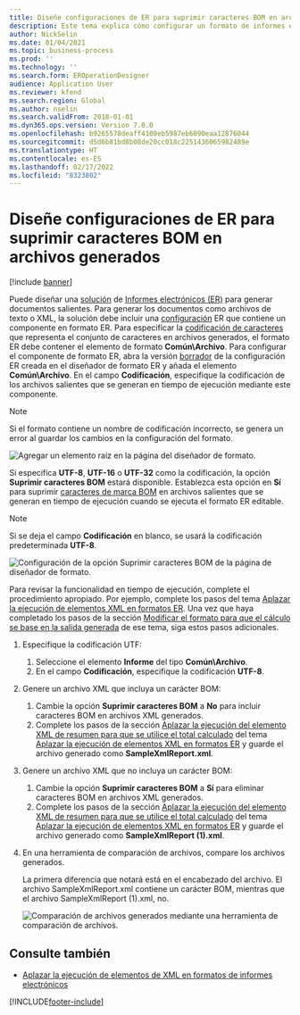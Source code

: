 ```yaml
---
title: Diseñe configuraciones de ER para suprimir caracteres BOM en archivos generados
description: Este tema explica cómo configurar un formato de informes electrónicos (ER) para generar informes que suprimen los caracteres de marca BOM.
author: NickSelin
ms.date: 01/04/2021
ms.topic: business-process
ms.prod: ''
ms.technology: ''
ms.search.form: EROperationDesigner
audience: Application User
ms.reviewer: kfend
ms.search.region: Global
ms.author: nselin
ms.search.validFrom: 2018-01-01
ms.dyn365.ops.version: Version 7.0.0
ms.openlocfilehash: b9265578deaff4100eb5987eb6090eaa12876044
ms.sourcegitcommit: d5d6b81bd8b08de20cc018c2251436065982489e
ms.translationtype: HT
ms.contentlocale: es-ES
ms.lasthandoff: 02/17/2022
ms.locfileid: "8323802"
---
```

# <a name="design-er-configurations-to-suppress-bom-characters-in-generated-files"></a>Diseñe configuraciones de ER para suprimir caracteres BOM en archivos generados

[!include [banner](../includes/banner.md)]

Puede diseñar una [solución](er-quick-start1-new-solution.md) de [Informes electrónicos (ER)](general-electronic-reporting.md) para generar documentos salientes. Para generar los documentos como archivos de texto o XML, la solución debe incluir una [configuración](general-electronic-reporting.md#Configuration) ER que contiene un componente en formato ER. Para especificar la [codificación de caracteres](/windows/win32/intl/character-sets) que representa el conjunto de caracteres en archivos generados, el formato ER debe contener el elemento de formato **Común\\Archivo**. Para configurar el componente de formato ER, abra la versión [borrador](general-electronic-reporting.md#component-versioning) de la configuración ER creada en el diseñador de formato ER y añada el elemento **Común\\Archivo**. En el campo **Codificación**, especifique la codificación de los archivos salientes que se generan en tiempo de ejecución mediante este componente.

> [!NOTE]
> Si el formato contiene un nombre de codificación incorrecto, se genera un error al guardar los cambios en la configuración del formato.

![Agregar un elemento raíz en la página del diseñador de formato.](./media/er-suppress-bom-characters-image1.gif)

Si especifica **UTF-8**, **UTF-16** o **UTF-32** como la codificación, la opción **Suprimir caracteres BOM** estará disponible. Establezca esta opción en **Sí** para suprimir [caracteres de marca BOM](/globalization/encoding/byte-order-mark) en archivos salientes que se generan en tiempo de ejecución cuando se ejecuta el formato ER editable.

> [!NOTE]
> Si se deja el campo **Codificación** en blanco, se usará la codificación predeterminada **UTF-8**.

![Configuración de la opción Suprimir caracteres BOM de la página de diseñador de formato.](./media/er-suppress-bom-characters-image2.gif)

Para revisar la funcionalidad en tiempo de ejecución, complete el procedimiento apropiado. Por ejemplo, complete los pasos del tema [Aplazar la ejecución de elementos XML en formatos ER](er-defer-xml-element.md). Una vez que haya completado los pasos de la sección [Modificar el formato para que el cálculo se base en la salida generada](er-defer-xml-element.md#modify-the-format-so-that-the-calculation-is-based-on-generated-output) de ese tema, siga estos pasos adicionales.

1. Especifique la codificación UTF:

    1. Seleccione el elemento **Informe** del tipo **Común\\Archivo**.
    2. En el campo **Codificación**, especifique la codificación **UTF-8**.

2. Genere un archivo XML que incluya un carácter BOM:

    1. Cambie la opción **Suprimir caracteres BOM** a **No** para incluir caracteres BOM en archivos XML generados.
    2. Complete los pasos de la sección [Aplazar la ejecución del elemento XML de resumen para que se utilice el total calculado](er-defer-xml-element.md#defer-the-execution-of-the-summary-xml-element-so-that-the-calculated-total-is-used) del tema [Aplazar la ejecución de elementos XML en formatos ER](er-defer-xml-element.md) y guarde el archivo generado como **SampleXmlReport.xml**.

3. Genere un archivo XML que no incluya un carácter BOM:

    1. Cambie la opción **Suprimir caracteres BOM** a **Sí** para eliminar caracteres BOM en archivos XML generados.
    2. Complete los pasos de la sección [Aplazar la ejecución del elemento XML de resumen para que se utilice el total calculado](er-defer-xml-element.md#defer-the-execution-of-the-summary-xml-element-so-that-the-calculated-total-is-used) del tema [Aplazar la ejecución de elementos XML en formatos ER](er-defer-xml-element.md) y guarde el archivo generado como **SampleXmlReport (1).xml**.

4. En una herramienta de comparación de archivos, compare los archivos generados.

    La primera diferencia que notará está en el encabezado del archivo. El archivo SampleXmlReport.xml contiene un carácter BOM, mientras que el archivo SampleXmlReport (1).xml, no.

    ![Comparación de archivos generados mediante una herramienta de comparación de archivos.](./media/er-suppress-bom-characters-image3.png)

## <a name="see-also"></a>Consulte también

- [Aplazar la ejecución de elementos de XML en formatos de informes electrónicos](er-defer-xml-element.md)


[!INCLUDE[footer-include](../../../includes/footer-banner.md)]
